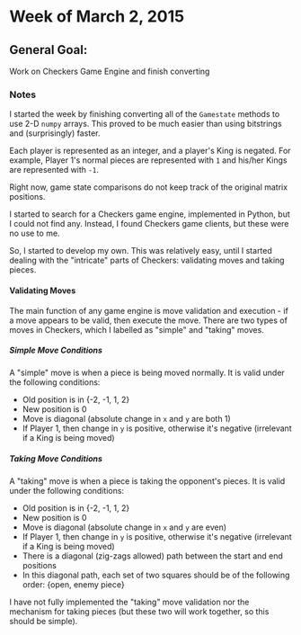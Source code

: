 # Week of March 2, 2015

## General Goal: 
Work on Checkers Game Engine and finish converting 

### Notes
I started the week by finishing converting all of the `Gamestate` methods to use 2-D `numpy` arrays.
This proved to be much easier than using bitstrings and (surprisingly) faster.

Each player is represented as an integer, and a player's King is negated.
For example, Player 1's normal pieces are represented with `1` and his/her Kings are represented with `-1`.

Right now, game state comparisons do not keep track of the original matrix positions.

I started to search for a Checkers game engine, implemented in Python, but I could not find any.
Instead, I found Checkers game clients, but these were no use to me.

So, I started to develop my own. This was relatively easy, until I started dealing with the "intricate" parts of Checkers: validating moves and taking pieces.

#### Validating Moves
The main function of any game engine is move validation and execution - if a move appears to be valid, then execute the move.
There are two types of moves in Checkers, which I labelled as "simple" and "taking" moves.

##### Simple Move Conditions
A "simple" move is when a piece is being moved normally. It is valid under the following conditions:

* Old position is in {-2, -1, 1, 2}
* New position is 0
* Move is diagonal (absolute change in `x` and `y` are both 1)
* If Player 1, then change in `y` is positive, otherwise it's negative (irrelevant if a King is being moved)

##### Taking Move Conditions
A "taking" move is when a piece is taking the opponent's pieces. It is valid under the following conditions:

* Old position is in {-2, -1, 1, 2}
* New position is 0
* Move is diagonal (absolute change in `x` and `y` are even)
* If Player 1, then change in `y` is positive, otherwise it's negative (irrelevant if a King is being moved)
* There is a diagonal (zig-zags allowed) path between the start and end positions
* In this diagonal path, each set of two squares should be of the following order: {open, enemy piece}

I have not fully implemented the "taking" move validation nor the mechanism for taking pieces (but these two will work together, so this should be simple).
